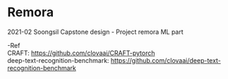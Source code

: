 # Remora
2021-02 Soongsil Capstone design - Project remora ML part

-Ref  
CRAFT: https://github.com/clovaai/CRAFT-pytorch  
deep-text-recognition-benchmark: https://github.com/clovaai/deep-text-recognition-benchmark